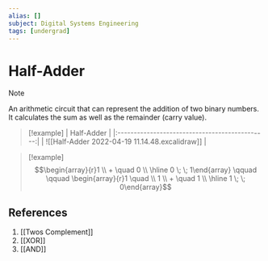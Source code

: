 ```yaml
---
alias: []
subject: Digital Systems Engineering
tags: [undergrad]
---
```

# Half-Adder

>[!note]
> An arithmetic circuit that can represent the addition of two binary numbers. It calculates the sum as well as the remainder (carry value).

> [!example]
> |                   Half-Adder                   |
> |:----------------------------------------------:|
> | ![[Half-Adder 2022-04-19 11.14.48.excalidraw]] |

> [!example] 
> $$\begin{array}{r}1 \\ + \quad 0 \\ \hline 0 \; \; 1\end{array} \qquad \qquad \begin{array}{r}1 \quad \\ 1 \\ + \quad 1 \\ \hline 1 \; \; 0\end{array}$$

## References
1. [[Twos Complement]]
2. [[XOR]]
3. [[AND]]